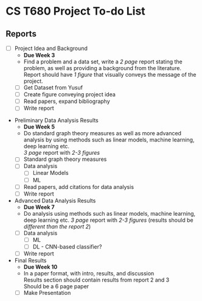 # CS T680 Project To-do List

## Reports

- [ ] Project Idea and Background
  - **Due Week 3**
  - Find a problem and a data set, write a *2 page* report stating the problem, 
    as well as providing a background from the literature. Report should have 
    *1 figure* that visually conveys the message of the project.
  - [ ] Get Dataset from Yusuf
  - [ ] Create figure conveying project idea
  - [ ] Read papers, expand bibliography
  - [ ] Write report

- Preliminary Data Analysis Results
  - **Due Week 5**
  - Do standard graph theory measures as well as more advanced analysis by 
    using methods such as linear models, machine learning, deep learning etc.  
    *3 page* report with *2-3 figures*
  - [ ] Standard graph theory measures
  - [ ] Data analysis
    - [ ] Linear Models
    - [ ] ML
  - [ ] Read papers, add citations for data analysis
  - [ ] Write report

- Advanced Data Analysis Results
  - **Due Week 7**
  - Do analysis using methods such as linear models, machine learning, deep learning etc.
    *3 page* report with *2-3 figures* (results should be *different than the report 2*)
  - [ ] Data analysis
    - [ ] ML
    - [ ] DL - CNN-based classifier?
  - [ ] Write report

- Final Results
  - **Due Week 10**
  - In a paper format, with intro, results, and discussion  
    Results section should contain results from report 2 and 3  
    Should be a 6 page paper
  - [ ] Make Presentation